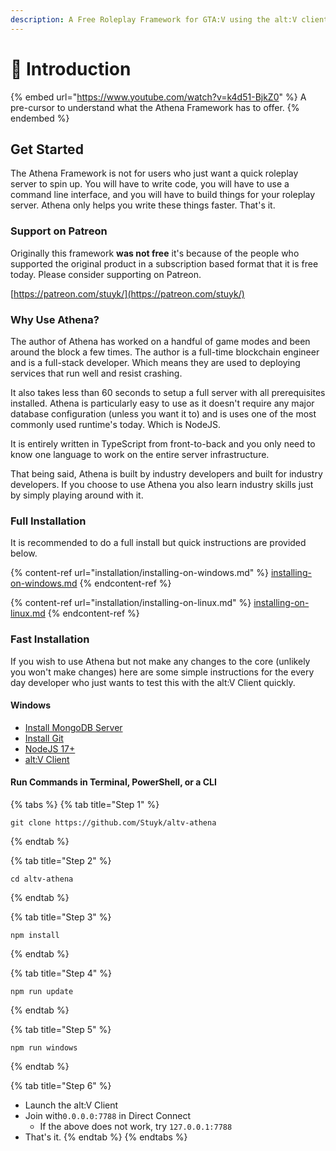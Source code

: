 ```yaml
---
description: A Free Roleplay Framework for GTA:V using the alt:V client.
---
```


# 👋 Introduction

{% embed url="https://www.youtube.com/watch?v=k4d51-BjkZ0" %}
A pre-cursor to understand what the Athena Framework has to offer.
{% endembed %}

## Get Started

The Athena Framework is not for users who just want a quick roleplay server to spin up. You will have to write code, you will have to use a command line interface, and you will have to build things for your roleplay server. Athena only helps you write these things faster. That's it.

### Support on Patreon

Originally this framework **was not free** it's because of the people who supported the original product in a subscription based format that it is free today. Please consider supporting on Patreon.

[https://patreon.com/stuyk/](https://patreon.com/stuyk/)

### Why Use Athena?

The author of Athena has worked on a handful of game modes and been around the block a few times. The author is a full-time blockchain engineer and is a full-stack developer. Which means they are used to deploying services that run well and resist crashing.

It also takes less than 60 seconds to setup a full server with all prerequisites installed. Athena is particularly easy to use as it doesn't require any major database configuration (unless you want it to) and is uses one of the most commonly used runtime's today. Which is NodeJS.

It is entirely written in TypeScript from front-to-back and you only need to know one language to work on the entire server infrastructure.

That being said, Athena is built by industry developers and built for industry developers. If you choose to use Athena you also learn industry skills just by simply playing around with it.

### Full Installation

It is recommended to do a full install but quick instructions are provided below.

{% content-ref url="installation/installing-on-windows.md" %}
[installing-on-windows.md](installation/installing-on-windows.md)
{% endcontent-ref %}

{% content-ref url="installation/installing-on-linux.md" %}
[installing-on-linux.md](installation/installing-on-linux.md)
{% endcontent-ref %}

### Fast Installation

If you wish to use Athena but not make any changes to the core (unlikely you won't make changes) here are some simple instructions for the every day developer who just wants to test this with the alt:V Client quickly.

#### Windows

* [Install MongoDB Server](https://www.mongodb.com/try/download/community)
* [Install Git](https://git-scm.com/downloads)
* [NodeJS 17+](https://nodejs.org/en/download/)
* [alt:V Client](https://altv.mp/)

#### Run Commands in Terminal, PowerShell, or a CLI

{% tabs %}
{% tab title="Step 1" %}
```
git clone https://github.com/Stuyk/altv-athena
```
{% endtab %}

{% tab title="Step 2" %}
```
cd altv-athena
```
{% endtab %}

{% tab title="Step 3" %}
```
npm install
```
{% endtab %}

{% tab title="Step 4" %}
```
npm run update
```
{% endtab %}

{% tab title="Step 5" %}
```
npm run windows
```
{% endtab %}

{% tab title="Step 6" %}
* Launch the alt:V Client
* Join with`0.0.0.0:7788` in Direct Connect
  * If the above does not work, try `127.0.0.1:7788`
* That's it.
{% endtab %}
{% endtabs %}
